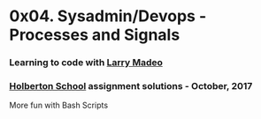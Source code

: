 # 0x04. Sysadmin/Devops - Processes and Signals

### Learning to code with [Larry Madeo](https://twitter.com/larmalade)

### [Holberton School](https://www.holbertonschool.com) assignment solutions - October, 2017

More fun with Bash Scripts
